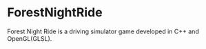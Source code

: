 # ForestNightRide
Forest Night Ride is a driving simulator game developed in C++ and OpenGL(GLSL).

